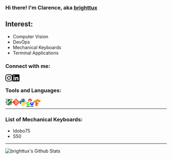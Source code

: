 ### Hi there! I'm Clarence, aka [brighttux][website]

## Interest:
- Computer Vision
- DevOps
- Mechanical Keyboards
- Terminal Applications

### Connect with me:

[<img align="left" alt="Instagram" width="22px" src="https://raw.githubusercontent.com/BrightTux/brighttux/master/icons/instagram.svg" />][instagram]
[<img align="left" alt="LinkedIn" width="22px" src="https://raw.githubusercontent.com/BrightTux/brighttux/master/icons/linkedin.svg"/>][linkedin]

<br />

### Tools and Languages:

[<img align="left" alt="Vim" width="22px" src="https://raw.githubusercontent.com/BrightTux/brighttux/master/icons/Vimlogo.svg" />]()
[<img align="left" alt="Git" width="22px" src="https://raw.githubusercontent.com/BrightTux/brighttux/master/icons/Git-Icon-1788C.eps"/>]() 
[<img align="left" alt="Python" width="22px" src="https://raw.githubusercontent.com/BrightTux/brighttux/master/icons/python-logo-generic.svg"/>]()
[<img align="left" alt="OpenCV" width="22px" src="https://raw.githubusercontent.com/BrightTux/brighttux/master/icons/487px-OpenCV_Logo_with_text_svg_version.svg.png"/>]()
[<img align="left" alt="Tensorflow" width="22px" src="https://raw.githubusercontent.com/BrightTux/brighttux/master/icons/Tensorflow_logo.svg"/>]()

<br />

---

### List of Mechanical Keyboards:

- Idobo75
- S50

---

<img align="left" alt="brighttux's Github Stats" src="https://github-readme-stats.vercel.app/api?username=brighttux&show_icons=true&hide_border=true" />

[website]: https://brighttux.github.io
[instagram]: https://www.instagram.com/clarence.han
[linkedin]: https://www.linkedin.com/in/clarence-cheong
